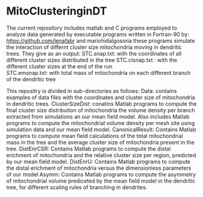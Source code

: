 # MitoClusteringinDT
The current repository includes matlab and C programs employed to analyze data generated by executable programs
written in Fortran-90 by: https://github.com/lenafabr and mariohidalgosoria
these programs simulate the interaction of differnt cluster size mitochondria moving in dendritic trees.
They give as an output:
STC.snap.txt: with the coordinates of all different cluster sizes distributed in the tree
STC.clsnap.txt : with the different cluster sizes at the end of the run     
STC.emsnap.txt: with total mass of mitochondria on each different branch of the dendritic tree

This repositry is divided in sub-directories as follows:
Data: contains examples of data files with the coordinates and cluster size of mitochondria in dendritic trees.
ClusterSizeDist: conatins Matlab programs to compute the final cluster size distribution of mitochondria
the volume density per branch extracted from simulations an our mean field model. Also includes Matlab
programs to compute the mitochondrial volume density per mesh site using simulation data and our mean field model.
CanonicalResult: Contains Matlab programs to compute mean field calculations of the total mitochondrial mass in the tree
and the average cluster size of mitochondria present in the tree.
DistEnrCSR: Contains Matlab programs to compute the distal erichment of mitochondria and the relative cluster size 
per region, predicted by our mean field model.
DistEnrU: Contains Matlab programs to compute the distal erichment of mitochondria versus the dimensionless parameters of our model
Asymm: Contains Matlab programs to compute the asymmetry of mitochondrial volume prediceted by the mean field model in the 
dendritic tree, for different scaling rules of branching in dendrites.

